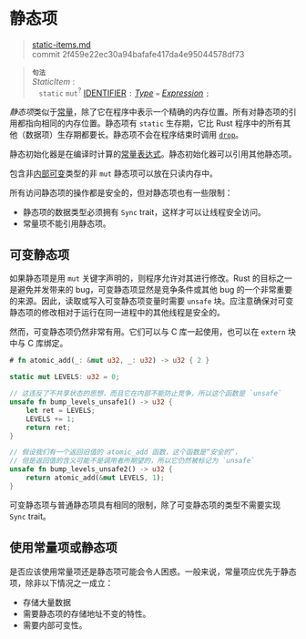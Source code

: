 # 静态项

>[static-items.md](https://github.com/rust-lang/reference/blob/master/src/items/static-items.md)\
>commit 2f459e22ec30a94bafafe417da4e95044578df73

> **<sup>句法</sup>**\
> _StaticItem_ :\
> &nbsp;&nbsp; `static` `mut`<sup>?</sup> [IDENTIFIER] `:` [_Type_]
>              `=` [_Expression_] `;`

*静态项*类似于[常量]，除了它在程序中表示一个精确的内存位置。所有对静态项的引用都指向相同的内存位置。静态项有 `static` 生存期，它比 Rust 程序中的所有其他（数据项）生存期都要长。静态项不会在程序结束时调用 [`drop`]。

静态初始化器是在编译时计算的[常量表达式]。静态初始化器可以引用其他静态项。

包含非[内部可变]类型的非 `mut` 静态项可以放在只读内存中。

所有访问静态项的操作都是安全的，但对静态项也有一些限制：

* 静态项的数据类型必须拥有 `Sync` trait，这样才可以让线程安全访问。
* 常量项不能引用静态项。

## 可变静态项

如果静态项是用 `mut` 关键字声明的，则程序允许对其进行修改。Rust 的目标之一是避免并发带来的 bug，可变静态项显然是竞争条件或其他 bug 的一个非常重要的来源。因此，读取或写入可变静态项变量时需要 `unsafe` 块。应注意确保对可变静态项的修改相对于运行在同一进程中的其他线程是安全的。

然而，可变静态项仍然非常有用。它们可以与 C 库一起使用，也可以在 `extern` 块中与 C 库绑定。

```rust
# fn atomic_add(_: &mut u32, _: u32) -> u32 { 2 }

static mut LEVELS: u32 = 0;

// 这违反了不共享状态的思想，而且它在内部不能防止竞争，所以这个函数是 `unsafe`
unsafe fn bump_levels_unsafe1() -> u32 {
    let ret = LEVELS;
    LEVELS += 1;
    return ret;
}

// 假设我们有一个返回旧值的 atomic_add 函数，这个函数是“安全的”，
// 但是返回值的含义可能不是调用者所期望的，所以它仍然被标记为 `unsafe`
unsafe fn bump_levels_unsafe2() -> u32 {
    return atomic_add(&mut LEVELS, 1);
}
```

可变静态项与普通静态项具有相同的限制，除了可变静态项的类型不需要实现 `Sync` trait。

## 使用常量项或静态项

是否应该使用常量项还是静态项可能会令人困惑。一般来说，常量项应优先于静态项，除非以下情况之一成立：

* 存储大量数据
* 需要静态项的存储地址不变的特性。
* 需要内部可变性。

[常量]: constant-items.md
[`drop`]: ../destructors.md
[常量表达式]: ../const_eval.md#常量表达式
[内部可变]: ../interior-mutability.md
[IDENTIFIER]: ../identifiers.md
[_Type_]: ../types.md#type-expressions
[_Expression_]: ../expressions.md

